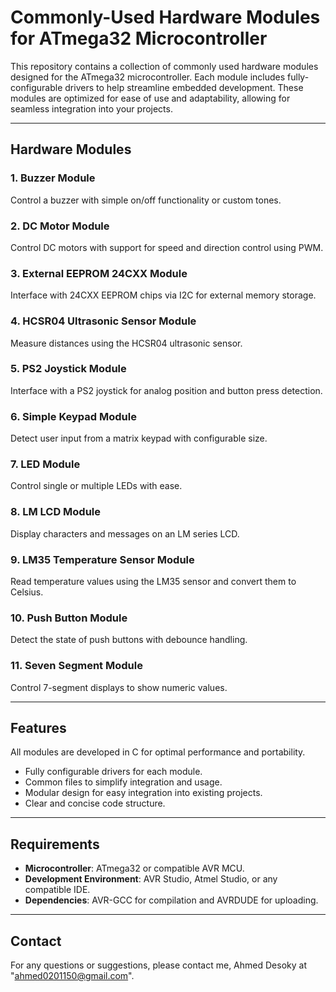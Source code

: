 # Commonly-Used Hardware Modules for ATmega32 Microcontroller

This repository contains a collection of commonly used hardware modules designed for the ATmega32 microcontroller. Each module includes fully-configurable drivers to help streamline embedded development. These modules are optimized for ease of use and adaptability, allowing for seamless integration into your projects.

---

## Hardware Modules

### 1. Buzzer Module
Control a buzzer with simple on/off functionality or custom tones.

### 2. DC Motor Module
Control DC motors with support for speed and direction control using PWM.

### 3. External EEPROM 24CXX Module
Interface with 24CXX EEPROM chips via I2C for external memory storage.

### 4. HCSR04 Ultrasonic Sensor Module
Measure distances using the HCSR04 ultrasonic sensor.

### 5. PS2 Joystick Module
Interface with a PS2 joystick for analog position and button press detection.

### 6. Simple Keypad Module
Detect user input from a matrix keypad with configurable size.

### 7. LED Module
Control single or multiple LEDs with ease.

### 8. LM LCD Module
Display characters and messages on an LM series LCD.

### 9. LM35 Temperature Sensor Module
Read temperature values using the LM35 sensor and convert them to Celsius.

### 10. Push Button Module
Detect the state of push buttons with debounce handling.

### 11. Seven Segment Module
Control 7-segment displays to show numeric values.

---

## Features

All modules are developed in C for optimal performance and portability.

- Fully configurable drivers for each module.
- Common files to simplify integration and usage.
- Modular design for easy integration into existing projects.
- Clear and concise code structure.

---

## Requirements

- **Microcontroller**: ATmega32 or compatible AVR MCU.
- **Development Environment**: AVR Studio, Atmel Studio, or any compatible IDE.
- **Dependencies**: AVR-GCC for compilation and AVRDUDE for uploading.

---

## Contact

For any questions or suggestions, please contact me, Ahmed Desoky at "ahmed0201150@gmail.com".
